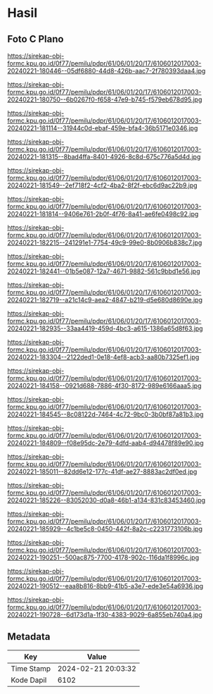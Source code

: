 # Hasil

## Foto C Plano

https://sirekap-obj-formc.kpu.go.id/0f77/pemilu/pdpr/61/06/01/20/17/6106012017003-20240221-180446--05df6880-44d8-426b-aac7-2f780393daa4.jpg

https://sirekap-obj-formc.kpu.go.id/0f77/pemilu/pdpr/61/06/01/20/17/6106012017003-20240221-180750--6b0267f0-f658-47e9-b745-f579eb678d95.jpg

https://sirekap-obj-formc.kpu.go.id/0f77/pemilu/pdpr/61/06/01/20/17/6106012017003-20240221-181114--31944c0d-ebaf-459e-bfa4-36b5171e0346.jpg

https://sirekap-obj-formc.kpu.go.id/0f77/pemilu/pdpr/61/06/01/20/17/6106012017003-20240221-181315--8bad4ffa-8401-4926-8c8d-675c776a5d4d.jpg

https://sirekap-obj-formc.kpu.go.id/0f77/pemilu/pdpr/61/06/01/20/17/6106012017003-20240221-181549--2ef718f2-4cf2-4ba2-8f2f-ebc6d9ac22b9.jpg

https://sirekap-obj-formc.kpu.go.id/0f77/pemilu/pdpr/61/06/01/20/17/6106012017003-20240221-181814--9406e761-2b0f-4f76-8a41-ae6fe0498c92.jpg

https://sirekap-obj-formc.kpu.go.id/0f77/pemilu/pdpr/61/06/01/20/17/6106012017003-20240221-182215--241291e1-7754-49c9-99e0-8b0906b838c7.jpg

https://sirekap-obj-formc.kpu.go.id/0f77/pemilu/pdpr/61/06/01/20/17/6106012017003-20240221-182441--01b5e087-12a7-4671-9882-561c9bbd1e56.jpg

https://sirekap-obj-formc.kpu.go.id/0f77/pemilu/pdpr/61/06/01/20/17/6106012017003-20240221-182719--a21c14c9-aea2-4847-b219-d5e680d8690e.jpg

https://sirekap-obj-formc.kpu.go.id/0f77/pemilu/pdpr/61/06/01/20/17/6106012017003-20240221-182935--33aa4419-459d-4bc3-a615-1386a65d8f63.jpg

https://sirekap-obj-formc.kpu.go.id/0f77/pemilu/pdpr/61/06/01/20/17/6106012017003-20240221-183304--2122ded1-0e18-4ef8-acb3-aa80b7325ef1.jpg

https://sirekap-obj-formc.kpu.go.id/0f77/pemilu/pdpr/61/06/01/20/17/6106012017003-20240221-184158--0921d688-7886-4f30-8172-989e6166aaa5.jpg

https://sirekap-obj-formc.kpu.go.id/0f77/pemilu/pdpr/61/06/01/20/17/6106012017003-20240221-184545--8c08122d-7464-4c72-9bc0-3b0bf87a81b3.jpg

https://sirekap-obj-formc.kpu.go.id/0f77/pemilu/pdpr/61/06/01/20/17/6106012017003-20240221-184809--f08e95dc-2e79-4dfd-aab4-d94478f89e90.jpg

https://sirekap-obj-formc.kpu.go.id/0f77/pemilu/pdpr/61/06/01/20/17/6106012017003-20240221-185011--82dd6e12-177c-41df-ae27-8883ac2df0ed.jpg

https://sirekap-obj-formc.kpu.go.id/0f77/pemilu/pdpr/61/06/01/20/17/6106012017003-20240221-185226--83052030-d0a8-46b1-a134-831c83453460.jpg

https://sirekap-obj-formc.kpu.go.id/0f77/pemilu/pdpr/61/06/01/20/17/6106012017003-20240221-185929--4c1be5c8-0450-442f-8a2c-c2231773106b.jpg

https://sirekap-obj-formc.kpu.go.id/0f77/pemilu/pdpr/61/06/01/20/17/6106012017003-20240221-190251--500ac875-7700-4178-902c-116da1f8996c.jpg

https://sirekap-obj-formc.kpu.go.id/0f77/pemilu/pdpr/61/06/01/20/17/6106012017003-20240221-190512--eaa8b816-8bb9-41b5-a3e7-ede3e54a6936.jpg

https://sirekap-obj-formc.kpu.go.id/0f77/pemilu/pdpr/61/06/01/20/17/6106012017003-20240221-190728--6d173d1a-1f30-4383-9029-6a855eb740a4.jpg


## Metadata

| Key        | Value               |
| ---------- | ------------------- |
| Time Stamp | 2024-02-21 20:03:32 |
| Kode Dapil | 6102                |



